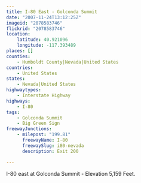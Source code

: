 ```yaml
---
title: I-80 East - Golconda Summit
date: "2007-11-24T13:12:25Z"
imageid: "2078583746"
flickrid: "2078583746"
location:
    latitude: 40.921096
    longitude: -117.393489
places: []
counties:
    - Humboldt County|Nevada|United States
countries:
    - United States
states:
    - Nevada|United States
highwaytypes:
    - Interstate Highway
highways:
    - I-80
tags:
    - Golconda Summit
    - Big Green Sign
freewayJunctions:
    - milepost: "199.81"
      freewayName: I-80
      freewaySlug: i80-nevada
      description: Exit 200

---
```

I-80 east at Golconda Summit - Elevation 5,159 Feet.